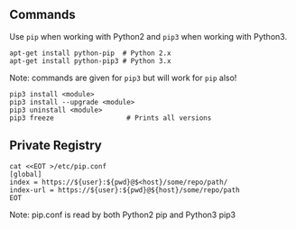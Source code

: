 ## Commands

Use `pip` when working with Python2 and `pip3` when working with Python3.

    apt-get install python-pip  # Python 2.x
    apt-get install python-pip3 # Python 3.x

Note: commands are given for `pip3` but will work for `pip` also!

    pip3 install <module>
    pip3 install --upgrade <module>
    pip3 uninstall <module>
    pip3 freeze                  # Prints all versions

## Private Registry

    cat <<EOT >/etc/pip.conf
    [global]
    index = https://${user}:${pwd}@$<host}/some/repo/path/
    index-url = https://${user}:${pwd}@${host}/some/repo/path
    EOT

Note: pip.conf is read by both Python2 pip and Python3 pip3
